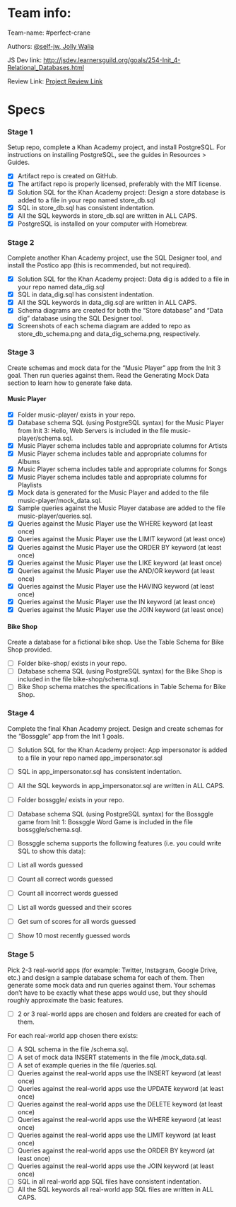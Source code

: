 # Team info:

Team-name: #perfect-crane

Authors: [@self-jw, Jolly Walia](https://github.com/self-jw)

JS Dev link: http://jsdev.learnersguild.org/goals/254-Init_4-Relational_Databases.html

Review Link: [Project Review Link](https://github.com/self-jw/relational-databases)


# Specs

### Stage 1

Setup repo, complete a Khan Academy project, and install PostgreSQL. For instructions on installing PostgreSQL, see the guides in Resources > Guides.

- [X] Artifact repo is created on GitHub.
- [X] The artifact repo is properly licensed, preferably with the MIT license.
- [X] Solution SQL for the Khan Academy project: Design a store database is added to a file in your repo named store_db.sql
- [X] SQL in store_db.sql has consistent indentation.
- [X] All the SQL keywords in store_db.sql are written in ALL CAPS.
- [X] PostgreSQL is installed on your computer with Homebrew.

### Stage 2

Complete another Khan Academy project, use the SQL Designer tool, and install the Postico app (this is recommended, but not required).

- [X] Solution SQL for the Khan Academy project: Data dig is added to a file in your repo named data_dig.sql
- [X] SQL in data_dig.sql has consistent indentation.
- [X] All the SQL keywords in data_dig.sql are written in ALL CAPS.
- [X] Schema diagrams are created for both the “Store database” and “Data dig” database using the SQL Designer tool.
- [X] Screenshots of each schema diagram are added to repo as store_db_schema.png and data_dig_schema.png, respectively.

### Stage 3

Create schemas and mock data for the “Music Player” app from the Init 3 goal. Then run queries against them. Read the Generating Mock Data section to learn how to generate fake data.

#### Music Player

- [X] Folder music-player/ exists in your repo.
- [X] Database schema SQL (using PostgreSQL syntax) for the Music Player from Init 3: Hello, Web Servers is included in the file music-player/schema.sql.
- [X] Music Player schema includes table and appropriate columns for Artists
- [X] Music Player schema includes table and appropriate columns for Albums
- [X] Music Player schema includes table and appropriate columns for Songs
- [X] Music Player schema includes table and appropriate columns for Playlists
- [X] Mock data is generated for the Music Player and added to the file music-player/mock_data.sql.
- [X] Sample queries against the Music Player database are added to the file music-player/queries.sql.
- [X] Queries against the Music Player use the WHERE keyword (at least once)
- [X] Queries against the Music Player use the LIMIT keyword (at least once)
- [X] Queries against the Music Player use the ORDER BY keyword (at least once)
- [X] Queries against the Music Player use the LIKE keyword (at least once)
- [X] Queries against the Music Player use the AND/OR keyword (at least once)
- [X] Queries against the Music Player use the HAVING keyword (at least once)
- [X] Queries against the Music Player use the IN keyword (at least once)
- [X] Queries against the Music Player use the JOIN keyword (at least once)

#### Bike Shop

Create a database for a fictional bike shop. Use the Table Schema for Bike Shop provided.

- [ ] Folder bike-shop/ exists in your repo.
- [ ] Database schema SQL (using PostgreSQL syntax) for the Bike Shop is included in the file bike-shop/schema.sql.
- [ ] Bike Shop schema matches the specifications in Table Schema for Bike Shop.

### Stage 4

Complete the final Khan Academy project. Design and create schemas for the “Bossggle” app from the Init 1 goals.

- [ ] Solution SQL for the Khan Academy project: App impersonator is added to a file in your repo named app_impersonator.sql
- [ ] SQL in app_impersonator.sql has consistent indentation.
- [ ] All the SQL keywords in app_impersonator.sql are written in ALL CAPS.
- [ ] Folder bossggle/ exists in your repo.
- [ ] Database schema SQL (using PostgreSQL syntax) for the Bossggle game from Init 1: Bossggle Word Game is included in the file bossggle/schema.sql.
- [ ] Bossggle schema supports the following features (i.e. you could write SQL to show this data):

- [ ] List all words guessed
- [ ] Count all correct words guessed
- [ ] Count all incorrect words guessed
- [ ] List all words guessed and their scores
- [ ] Get sum of scores for all words guessed
- [ ] Show 10 most recently guessed words

### Stage 5

Pick 2-3 real-world apps (for example: Twitter, Instagram, Google Drive, etc.) and design a sample database schema for each of them. Then generate some mock data and run queries against them. Your schemas don’t have to be exactly what these apps would use, but they should roughly approximate the basic features.

- [ ] 2 or 3 real-world apps are chosen and folders are created for each of them.

For each real-world app chosen there exists:

- [ ] A SQL schema in the file <app name>/schema.sql.
- [ ] A set of mock data INSERT statements in the file <app name>/mock_data.sql.
- [ ] A set of example queries in the file <app name>/queries.sql.
- [ ] Queries against the real-world apps use the INSERT keyword (at least once)
- [ ] Queries against the real-world apps use the UPDATE keyword (at least once)
- [ ] Queries against the real-world apps use the DELETE keyword (at least once)
- [ ] Queries against the real-world apps use the WHERE keyword (at least once)
- [ ] Queries against the real-world apps use the LIMIT keyword (at least once)
- [ ] Queries against the real-world apps use the ORDER BY keyword (at least once)
- [ ] Queries against the real-world apps use the JOIN keyword (at least once)
- [ ] SQL in all real-world app SQL files have consistent indentation.
- [ ] All the SQL keywords all real-world app SQL files are written in ALL CAPS.
